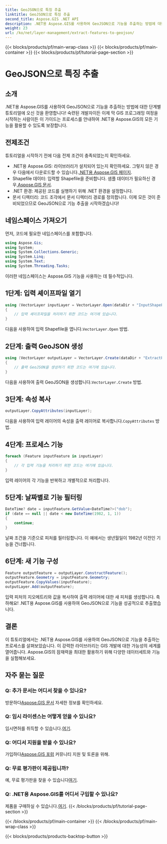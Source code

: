```yaml
---
title: GeoJSON으로 특징 추출
linktitle: GeoJSON으로 특징 추출
second_title: Aspose.GIS .NET API
description: .NET용 Aspose.GIS를 사용하여 GeoJSON으로 기능을 추출하는 방법에 대한 단계별 가이드를 살펴보세요. GIS의 강력한 기능을 쉽게 활용하세요! #Aspose #GIS
weight: 23
url: /ko/net/layer-management/extract-features-to-geojson/
---
```


{{< blocks/products/pf/main-wrap-class >}}
{{< blocks/products/pf/main-container >}}
{{< blocks/products/pf/tutorial-page-section >}}

# GeoJSON으로 특징 추출

## 소개
.NET용 Aspose.GIS를 사용하여 GeoJSON으로 기능을 추출하는 방법에 대한 단계별 튜토리얼에 오신 것을 환영합니다! 숙련된 개발자이든 이제 막 GIS 프로그래밍 여정을 시작하는 사람이든 이 가이드는 프로세스를 안내하여 .NET용 Aspose.GIS의 모든 기능을 활용할 수 있도록 보장합니다.
## 전제조건
튜토리얼을 시작하기 전에 다음 전제 조건이 충족되었는지 확인하세요.
-  .NET용 Aspose.GIS: 라이브러리가 설치되어 있는지 확인하세요. 그렇지 않은 경우 다음에서 다운로드할 수 있습니다.[.NET용 Aspose.GIS 페이지](https://releases.aspose.com/gis/net/).
-  Shapefile 데이터: 입력할 Shapefile을 준비합니다. 샘플 데이터가 필요하신 경우,[Aspose.GIS 문서](https://reference.aspose.com/gis/net/).
- .NET 환경: 제공된 코드를 실행하기 위해 .NET 환경을 설정합니다.
- 문서 디렉터리: 코드 조각에서 문서 디렉터리 경로를 정의합니다.
이제 모든 것이 준비되었으므로 GeoJSON으로 기능 추출을 시작하겠습니다!
## 네임스페이스 가져오기
먼저, 코드에 필요한 네임스페이스를 포함합니다.
```csharp
using Aspose.Gis;
using System;
using System.Collections.Generic;
using System.Linq;
using System.Text;
using System.Threading.Tasks;
```
이러한 네임스페이스는 Aspose.GIS 기능을 사용하는 데 필수적입니다.
## 1단계: 입력 셰이프파일 열기
```csharp
using (VectorLayer inputLayer = VectorLayer.Open(dataDir + "InputShapeFile.shp", Drivers.Shapefile))
{
    // 입력 셰이프파일을 처리하기 위한 코드는 여기에 있습니다.
}
```
 다음을 사용하여 입력 Shapefile을 엽니다.`VectorLayer.Open` 방법.
## 2단계: 출력 GeoJSON 생성
```csharp
using (VectorLayer outputLayer = VectorLayer.Create(dataDir + "ExtractFeaturesFromShapeFileToGeoJSON_out.json", Drivers.GeoJson))
{
    // 출력 GeoJSON을 생성하기 위한 코드는 여기에 있습니다.
}
```
 다음을 사용하여 출력 GeoJSON을 생성합니다.`VectorLayer.Create` 방법.
## 3단계: 속성 복사
```csharp
outputLayer.CopyAttributes(inputLayer);
```
 다음을 사용하여 입력 레이어의 속성을 출력 레이어로 복사합니다.`CopyAttributes` 방법.
## 4단계: 프로세스 기능
```csharp
foreach (Feature inputFeature in inputLayer)
{
    // 각 입력 기능을 처리하기 위한 코드는 여기에 있습니다.
}
```
입력 레이어의 각 기능을 반복하고 개별적으로 처리합니다.
## 5단계: 날짜별로 기능 필터링
```csharp
DateTime? date = inputFeature.GetValue<DateTime?>("dob");
if (date == null || date < new DateTime(1982, 1, 1))
{
    continue;
}
```
날짜 조건을 기준으로 피처를 필터링합니다. 이 예에서는 생년월일이 1982년 이전인 기능을 건너뜁니다.
## 6단계: 새 기능 구성
```csharp
Feature outputFeature = outputLayer.ConstructFeature();
outputFeature.Geometry = inputFeature.Geometry;
outputFeature.CopyValues(inputFeature);
outputLayer.Add(outputFeature);
```
입력 피처의 지오메트리와 값을 복사하여 출력 레이어에 대한 새 피처를 생성합니다.
축하해요! .NET용 Aspose.GIS를 사용하여 GeoJSON으로 기능을 성공적으로 추출했습니다.
## 결론
이 튜토리얼에서는 .NET용 Aspose.GIS를 사용하여 GeoJSON으로 기능을 추출하는 프로세스를 살펴보았습니다. 이 강력한 라이브러리는 GIS 개발에 대한 가능성의 세계를 열어줍니다. Aspose.GIS의 잠재력을 최대한 활용하기 위해 다양한 데이터세트와 기능을 실험해보세요.
## 자주 묻는 질문
### Q: 추가 문서는 어디서 찾을 수 있나요?
 방문하다[Aspose.GIS 문서](https://reference.aspose.com/gis/net/) 자세한 정보를 확인하세요.
### Q: 임시 라이센스는 어떻게 얻을 수 있나요?
 임시면허를 취득할 수 있습니다.[여기](https://purchase.aspose.com/temporary-license/).
### Q: 어디서 지원을 받을 수 있나요?
 가입하다[Aspose.GIS 포럼](https://forum.aspose.com/c/gis/33) 커뮤니티 지원 및 토론을 위해.
### Q: 무료 평가판이 제공됩니까?
 예, 무료 평가판을 찾을 수 있습니다[여기](https://releases.aspose.com/).
### Q: .NET용 Aspose.GIS를 어디서 구입할 수 있나요?
 제품을 구매하실 수 있습니다.[여기](https://purchase.aspose.com/buy).
{{< /blocks/products/pf/tutorial-page-section >}}

{{< /blocks/products/pf/main-container >}}
{{< /blocks/products/pf/main-wrap-class >}}

{{< blocks/products/products-backtop-button >}}
